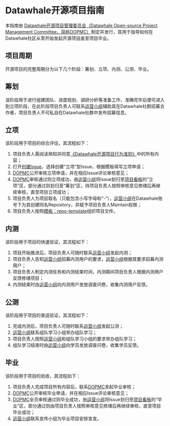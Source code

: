 # Datawhale开源项目指南
本指南由 [Datawhale开源项目管理委员会（Datawhale Open-source Project Management Committee，简称DOPMC）](https://github.com/datawhalechina/DOPMC)制定并发行，其用于指导如何在Datawhale社区从零开始发起开源项目直至项目毕业。

## 项目周期
开源项目的完整周期分为以下几个阶段：筹划、立项、内测、公测、毕业。

## 筹划
该阶段用于进行组建团队、进度规划、调研分析等准备工作，准确完毕后便可进入到立项阶段，在此阶段项目负责人可联系[运营小组](./OP.md)辅助其在Datawhale社群招募合作者，项目负责人不可私自在Datawhale社群中发布招募信息。

## 立项
该阶段用于项目的综合评估，其流程如下：
1. 项目负责人需阅读熟知并同意[《Datawhale开源项目行为准则》](./CODE_OF_CONDUCT.md)中的所有内容；
2. 打开[创建Issue](https://github.com/datawhalechina/DOPMC/issues/new/choose)，选择创建“立项”型Issue，根据模板填写立项申请；
3. [DOPMC](./ROLES.md)公开审核立项申请，并在相应Issue评论审核意见；
4. [DOPMC](./ROLES.md)审核通过则立项成功，由[运营小组](./OP.md)将Issue划归至[项目看板](https://github.com/datawhalechina/DOPMC/projects/1)的“立项”区，部分通过则划归至“筹划”区，待项目负责人按照审核意见修缮后再继续审核，直至项目立项成功；
5. 项目负责人为项目取名（只能包含小写字母和“-”），[运营小组](./OP.md)在Datawhale账号下为其创建同名Repository，并赋予项目负责人Maintain权限；
6. 项目负责人按照[模板：repo-template](https://github.com/datawhalechina/repo-template)组织项目文件。
## 内测
该阶段用于项目的快速验证，其流程如下：
1. 项目开始推进后，项目负责人可随时联系[运营小组](./OP.md)发起内测；
2. 项目负责人告知[运营小组](./OP.md)招募内测用户的要求，[运营小组](./OP.md)根据其要求招募内测用户；
3. 项目负责人制定内测任务和内测结束时间，内测期间项目负责人根据内测用户反馈修缮项目；
4. 内测结束时由[运营小组](./OP.md)向内测用户发放调查问卷，收集内测用户反馈。

## 公测
该阶段用于项目的普适验证，其流程如下：
1. 完成内测后，项目负责人可随时联系[运营小组](./OP.md)发起公测；
2. [运营小组](./OP.md)联系组队学习小组举办组队学习；
3. 项目负责人按照[运营小组](./OP.md)和组队学习小组的要求举办组队学习；
4. 组队学习结束时由[运营小组](./OP.md)向学员发放调查问卷，收集学员反馈。

## 毕业
该阶段用于项目的验收，其流程如下：
1. 项目负责人完成项目所有内容后，联系[DOPMC](./ROLES.md)发起毕业审核；
2. [DOPMC](./ROLES.md)公开审核毕业申请，并在相应Issue评论审核意见；
3. [DOPMC](./ROLES.md)全员审核通过则毕业成功，由[运营小组](./OP.md)将Issue划归至[项目看板](https://github.com/datawhalechina/DOPMC/projects/1)的“毕业”区，部分通过则由项目负责人按照审核意见修缮后再继续审核，直至项目毕业成功；
4. [运营小组](./OP.md)联系宣传小组为毕业项目安排宣发。
